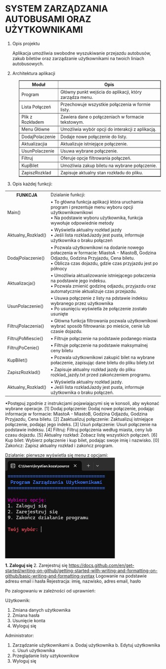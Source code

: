 <h1>SYSTEM ZARZĄDZANIA AUTOBUSAMI ORAZ UŻYTKOWNIKAMI</h1>

<ol>
 <li>Opis projektu
 <p>Aplikacja umożliwia swobodne wyszukiwanie przejazdu autobusów, zakub biletów oraz zarządzanie użytkownikami na twoich liniach autobusowych.</p>
 </li>

 <li>Architektura aplikacji</li>
<div style="margin-left: 20px;">
    <table border="1">
        <thead>
            <tr>
                <th>Moduł</th>
                <th>Opis</th>
            </tr>
        </thead>
        <tbody>
            <tr>
                <td>Program</td>
                <td>Główny punkt wejścia do aplikacji, który zarządza menu.</td>
            </tr>
            <tr>
                <td>Lista Połączeń</td>
                <td>Przechowuje wszystkie połączenia w formie listy.</td>
            </tr>
            <tr>
                <td>Plik z Rozkładem</td>
                <td>Zawiera dane o połączeniach w formacie tekstowym.</td>
            </tr>
            <tr>
                <td>Menu Główne</td>
                <td>Umożliwia wybór opcji do interakcji z aplikacją.</td>
            </tr>
            <tr>
                <td>DodajPolaczenie</td>
                <td>Dodaje nowe połączenie do listy.</td>
            </tr>
            <tr>
                <td>Aktualizacjia</td>
                <td>Aktualizuje istniejące połączenie.</td>
            </tr>
            <tr>
                <td>UsunPolaczenie</td>
                <td>Usuwa wybrane połączenie.</td>
            </tr>
            <tr>
                <td>Filtruj</td>
                <td>Oferuje opcje filtrowania połączeń.</td>
            </tr>
            <tr>
                <td>KupBilet</td>
                <td>Umożliwia zakup biletu na wybrane połączenie.</td>
            </tr>
            <tr>
                <td>ZapiszRozklad</td>
                <td>Zapisuje aktualny stan rozkładu do pliku.</td>
            </tr>
        </tbody>
    </table>
</div>


</ol>

3. Opis każdej funkcji:
<table>
 <tr>
   <th>
    FUNKCJA
   </th>
  <td>Dzialanie funkcji:</td>
 </tr>
 <tr>
  <td> 
   Main()
  </td>
  <td>
   • To główna funkcja aplikacji która uruchamia program i prezentuje menu wyboru opcji użytkownikownikowi <br>
   • Na podstawie wyboru użytkownika, funkcja wywołuje odpowiednie metody
 </td>
 </tr>
 <tr>
  <td>
   Aktualny_Rozklad()
  </td>
  <td>
   • Wyświetla aktualny rozkład jazdy <br>
   • Jeśli lista rozkladJazdy jest pusta, informuje użytkownika o braku połączeń
  </td>
</tr> 
<tr>
 <td>
   DodajPolaczenie()
 </td>
 <td>
   • Pozwala użytkownikowi na dodanie nowego połaczenia w formacie: MiastoA - MiastoB, Godzina Odjazdu, Godzina Przyjazdu, Cena biletu. <br>
   • Oblicza czas dojazdu, gdzie czas przyjazdu jest po północy
</td>
</tr>
<tr>
<td>
   Aktualizacja()
 </td>
 <td>
   • Umożliwia aktualizowanie istniejącego połaczenia na podstawie jego indeksu. <br>
   • Pozwala zmienić godzinę odjazdu, przyjazdu oraz automatycznie aktualizuje czas przejazdu.
</td>
</tr>
<tr>
 <td>
   UsunPolaczenie()
  </td>
 <td>
   • Usuwa połączenie z listy na pdstawie indeksu wybranego przez użytkownika <br>
   • Po usunięciu wyświetla że połączenie zostało usunięte
</td>
</tr>
<tr>
 <td>
   FiltrujPolaczenia()
  </td>
 <td>
   • Główna funkcja filtrowania pozwala użytkownikowi wybrać sposób filtrowania: po mieście, cenie lub czasie dojazdu.
</td>
</tr>
<tr>
 <td>
   FiltrujPoMiescie()
 </td>
 <td>
   • Filtruje połączenie na podstawie podanego miasta
</td>
</tr>
<tr>
 <td>
   FiltrujPoCenie()
  </td>
 <td>
   • Filtruje połączenie na podstawie maksymalnej ceny biletu
</td>
</tr>
<tr>
 <td>
   KupBilet()
  </td>
 <td>
   • Pozwala użytkownikowi zakupić bilet na wybrane połaczenie, zapisując dane biletu do pliku bilety.txt
</td>
</tr>
<tr>
 <td>
   ZapiszRozklad()
 </td>
 <td>
   • Zapisuje aktualny rozkład jazdy do pliku rozklad_jazdy.txt przed zakończeniem programu.
</td>
</tr>
<tr>
 <td>
   Aktualny_Rozklad()
  </td>
 <td>
  • Wyświetla aktualny rozkład jazdy. <br>
  • Jeśli lista rozkladJazdy jest pusta, informuje użytkownika o braku połączeń.
  </td>
</table>
 •Postępuj zgodnie z instrukcjami pojawiającymi się w konsoli, aby wykonać wybrane operacje.
 [1] Dodaj połączenie: Dodaj nowe połączenie, podając informacje w formacie: MiastoA - MiastoB, Godzina Odjazdu, Godzina Przyjazdu, Cena biletu.
 [2] Zaaktualizuj połączenie: Zaktualizuj istniejące połączenie, podając jego indeks.
 [3] Usuń połączenie: Usuń połączenie na podstawie indeksu.
 [4] Filtruj: Filtruj połączenia według miasta, ceny lub czasu dojazdu.
 [5] Aktualny rozkład: Zobacz listę wszystkich połączeń.
 [6] Kup bilet: Wybierz połączenie i kup bilet, podając swoje imię i nazwisko.
 [0] Zakończ: Zapisz aktualny rozkład i zakończ program.
  
Działanie: 
pierwsze wyświetla się menu z opcjami:
<img title="ActivityWatch" src="/1.png" align="center">

**1. Zaloguj się**
2. Zarejestruj się
 https://docs.github.com/en/get-started/writing-on-github/getting-started-with-writing-and-formatting-on-github/basic-writing-and-formatting-syntax
Logowanie na podstawie adresu email i hasła 
Rejestracja: imię, nazwisko, adres email, hasło
 
Po zalogowaniu w zależności od uprawnień:

Użytkownik:
 1. Zmiana danych użytkownika
 2. Zmiana hasła
 3. Usunięcie konta
 9. Wyloguj się
 
 Administrator:
 1. Zarządzanie użytkownikami
    a. Dodaj użytkownika
    b. Edytuj użytkownika
    c. Usuń użytkownika
 2. Przeglądanie listy uztykownikow
 9. Wyloguj się

